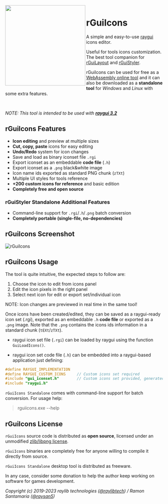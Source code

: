 <img align="left" src="logo/rguiicons_256x256.png" width=256>

# rGuiIcons

A simple and easy-to-use [raygui](https://github.com/raysan5/raygui) icons editor.

Useful for tools icons customization. The best tool companion for [rGuiLayout](https://raylibtech.itch.io/rguilayout) and [rGuiStyler](https://github.com/raysan5/rguistyler).

rGuiIcons can be used for free as a [WebAssembly online tool](https://raylibtech.itch.io/rguiicons) and it can also be downloaded as a **standalone tool** for _Windows_ and _Linux_ with some extra features.

<br>

_NOTE: This tool is intended to be used with [**raygui 3.2**](https://github.com/raysan5/raygui)_

## rGuiIcons Features

 - **Icon editing** and preview at multiple sizes
 - **Cut, copy, paste** icons for easy editing
 - **Undo/Redo** system for icon changes
 - Save and load as binary iconset file `.rgi`
 - Export iconset as an embeddable **code file** (`.h`)
 - Export iconset as a `.png` black&white image
 - Icon name ids exported as standard PNG chunk (`zTXt`)
 - Multiple UI styles for tools reference
 - **+200 custom icons for reference** and basic edition
 - **Completely free and open source** 
 
### rGuiStyler Standalone Additional Features

 - Command-line support for `.rgi`/`.h`/`.png` batch conversion
 - **Completely portable (single-file, no-dependencies)**

## rGuiIcons Screenshot

![rGuiIcons](screenshots/rguiicons_v200_shot02.png)

## rGuiIcons Usage

The tool is quite intuitive, the expected steps to follow are: 
 1. Choose the icon to edit from icons panel
 2. Edit the icon pixels in the right panel
 3. Select next icon for edit or export set/individual icon
 
NOTE: Icon changes are previewed in real time in the same tool! 

Once icons have been created/edited, they can be saved as a raygui-ready icon set (.rgi), exported as an embeddable `.h` **code file** or exported as a `.png` image. Note that the `.png` contains the icons ids information in a standard chunk (`tEXt`/`zTXt`).

 - raygui icon set file (`.rgi`) can be loaded by raygui using the function `GuiLoadIcons()`.

 - raygui icon set code file (`.h`) can be embedded into a raygui-based application just defining:

```c
#define RAYGUI_IMPLEMENTATION
#define RAYGUI_CUSTOM_ICONS     // Custom icons set required 
#include "gui_iconset.h"        // Custom icons set provided, generated with rGuiIcons tool
#include "raygui.h"
```

`rGuiIcons Standalone` comes with command-line support for batch conversion. For usage help:

 > rguiicons.exe --help

## rGuiIcons License

`rGuiIcons` source code is distributed as **open source**, licensed under an unmodified [zlib/libpng license](LICENSE). 

`rGuiIcons` binaries are completely free for anyone willing to compile it directly from source.

`rGuiIcons Standalone` desktop tool is distributed as freeware. 

In any case, consider some donation to help the author keep working on software for games development.

*Copyright (c) 2019-2023 raylib technologies ([@raylibtech](https://twitter.com/raylibtech)) / Ramon Santamaria ([@raysan5](https://twitter.com/raysan5))*
